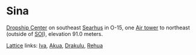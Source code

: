 # Sina

[Dropship Center](../locations/Dropship_Center.md) on southeast
[Searhus](../locations/Searhus.md) in O-15, one
[Air tower](../locations/Air_tower.md) to northeast (outside of
[SOI](../locations/Sphere_of_Influence.md)), elevation 91.0 meters.

[Lattice](../terminology/Lattice.md) links: [Iva](Iva.md), [Akua](Akua.md),
[Drakulu](Drakulu.md), [Rehua](Rehua.md)
